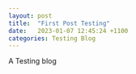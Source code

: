 ```yaml
---
layout: post
title:  "First Post Testing"
date:   2023-01-07 12:45:24 +1100
categories: Testing Blog
---
```

A Testing blog
